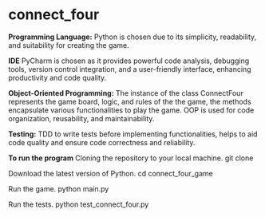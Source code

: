 # connect_four

**Programming Language:** Python is chosen due to its simplicity, readability, and suitability for creating the game.

**IDE** PyCharm is chosen as it provides powerful code analysis, debugging tools, version control integration, and a user-friendly interface, enhancing productivity and code quality.

**Object-Oriented Programming:** The instance of the class ConnectFour represents the game board, logic, and rules of the the game, the methods encapsulate various functionalities to play the game. OOP is used for code organization, reusability, and maintainability.

**Testing:** TDD to write tests before implementing functionalities, helps to aid code quality and ensure code correctness and reliability.

**To run the program**
Cloning the repository to your local machine. git clone <repository-url>

Download the latest version of Python. cd connect_four_game

Run the game. python main.py

Run the tests. python test_connect_four.py
